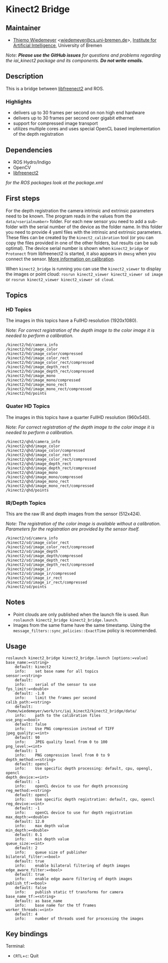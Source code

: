 # Kinect2 Bridge

## Maintainer

- [Thiemo Wiedemeyer](https://ai.uni-bremen.de/team/thiemo_wiedemeyer) <<wiedemeyer@cs.uni-bremen.de>>, [Institute for Artificial Intelligence](http://ai.uni-bremen.de/), University of Bremen

*Note:* ***Please use the GitHub issues*** *for questions and problems regarding the iai_kinect2 package and its components.* ***Do not write emails.***

## Description

This is a bridge between [libfreenect2](https://github.com/OpenKinect/libfreenect2) and ROS.

### Highlights

- delivers up to 30 frames per second on non high end hardware
- delivers up to 30 frames per second over gigabit ethernet
- support for compressed image transport
- utilizes multiple cores and uses special OpenCL based implementation of the depth registration

## Dependencies

- ROS Hydro/Indigo
- OpenCV
- [libfreenect2](https://github.com/OpenKinect/libfreenect2)

*for the ROS packages look at the package.xml*

## First steps

For the depth registration the camera intrinsic and extrinsic parameters need to be known. The program reads in the values from the `data/<serialnumber>` folder. For each new sensor you need to add a sub-folder with the serial number of the device as the folder name. In this folder you need to provide 4 yaml files with the intrinsic and extrinsic parameters. These files can be created by the `kinect2_calibration` tool (or you can copy the files provided in one of the other folders, but results can be sub optimal). The device serial number is shown when `kinect2_bridge` or `Protonect` from libfreenect2 is started, it also appears in `dmesg` when you connect the sensor. [More information on calibration](../kinect2_calibration#calibrating-the-kinect-one).

When `kinect2_bridge` is running you can use the `kinect2_viewer` to display the images or point cloud: `rosrun kinect2_viewer kinect2_viewer sd image` or `rosrun kinect2_viewer kinect2_viewer sd cloud`.

## Topics

### HD Topics

The images in this topics have a FullHD resolution (1920x1080).

*Note: For correct registration of the depth image to the color image it is needed to perform a calibration.*

```
/kinect2/hd/camera_info
/kinect2/hd/image_color
/kinect2/hd/image_color/compressed
/kinect2/hd/image_color_rect
/kinect2/hd/image_color_rect/compressed
/kinect2/hd/image_depth_rect
/kinect2/hd/image_depth_rect/compressed
/kinect2/hd/image_mono
/kinect2/hd/image_mono/compressed
/kinect2/hd/image_mono_rect
/kinect2/hd/image_mono_rect/compressed
/kinect2/hd/points
```

### Quater HD Topics

The images in this topics have a quarter FullHD resolution (960x540).

*Note: For correct registration of the depth image to the color image it is needed to perform a calibration.*

```
/kinect2/qhd/camera_info
/kinect2/qhd/image_color
/kinect2/qhd/image_color/compressed
/kinect2/qhd/image_color_rect
/kinect2/qhd/image_color_rect/compressed
/kinect2/qhd/image_depth_rect
/kinect2/qhd/image_depth_rect/compressed
/kinect2/qhd/image_mono
/kinect2/qhd/image_mono/compressed
/kinect2/qhd/image_mono_rect
/kinect2/qhd/image_mono_rect/compressed
/kinect2/qhd/points
```

### IR/Depth Topics

This are the raw IR and depth images from the sensor (512x424).

*Note: The registration of the color image is available without a calibration. Parameters for the registration are provided by the sensor itself.*

```
/kinect2/sd/camera_info
/kinect2/sd/image_color_rect
/kinect2/sd/image_color_rect/compressed
/kinect2/sd/image_depth
/kinect2/sd/image_depth/compressed
/kinect2/sd/image_depth_rect
/kinect2/sd/image_depth_rect/compressed
/kinect2/sd/image_ir
/kinect2/sd/image_ir/compressed
/kinect2/sd/image_ir_rect
/kinect2/sd/image_ir_rect/compressed
/kinect2/sd/points
```

## Notes

- Point clouds are only published when the launch file is used. Run `roslaunch kinect2_bridge kinect2_bridge.launch`.
- Images from the same frame have the same timestamp. Using the `message_filters::sync_policies::ExactTime` policy is recommended.

## Usage

```
roslaunch kinect2_bridge kinect2_bridge.launch [options:=value]
base_name:=<string>
    default: kinect2
    info:    set base name for all topics
sensor:=<string>
    default:
    info:    serial of the sensor to use
fps_limit:=<double>
    default: -1.0
    info:    limit the frames per second
calib_path:=<string>
    default: /home/wiedemeyer/work/src/iai_kinect2/kinect2_bridge/data/
    info:    path to the calibration files
use_png:=<bool>
    default: false
    info:    Use PNG compression instead of TIFF
jpeg_quality:=<int>
    default: 90
    info:    JPEG quality level from 0 to 100
png_level:=<int>
    default: 1
    info:    PNG compression level from 0 to 9
depth_method:=<string>
    default: opencl
    info:    Use specific depth processing: default, cpu, opengl, opencl
depth_device:=<int>
    default: -1
    info:    openCL device to use for depth processing
reg_method:=<string>
    default: opencl
    info:    Use specific depth registration: default, cpu, opencl
reg_devive:=<int>
    default: -1
    info:    openCL device to use for depth registration
max_depth:=<double>
    default: 12.0
    info:    max depth value
min_depth:=<double>
    default: 0.1
    info:    min depth value
queue_size:=<int>
    default: 2
    info:    queue size of publisher
bilateral_filter:=<bool>
    default: true
    info:    enable bilateral filtering of depth images
edge_aware_filter:=<bool>
    default: true
    info:    enable edge aware filtering of depth images
publish_tf:=<bool>
    default: false
    info:    publish static tf transforms for camera
base_name_tf:=<string>
    default: as base_name
    info:    base name for the tf frames
worker_threads:=<int>
    default: 4
    info:    number of threads used for processing the images
```

## Key bindings

Terminal:
- `CRTL`+`c`: Quit


